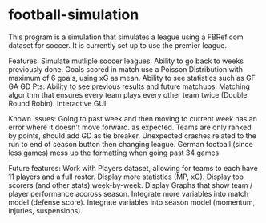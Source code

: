 # football-simulation

This program is a simulation that simulates a league using a FBRef.com dataset for soccer. 
It is currently set up to use the premier league. 

Features:
Simulate mutliple soccer leagues.
Ability to go back to weeks previously done.
Goals scored in match use a Poisson Distribution with maximum of 6 goals, using xG as mean.
Ability to see statistics such as GF GA GD Pts.
Ability to see previous results and future matchups.
Matching algorithm that ensures every team plays every other team twice (Double Round Robin).
Interactive GUI.

Known issues:
Going to past week and then moving to current week has an error where it doesn't move forward.
as expected. 
Teams are only ranked by points, should add GD as tie breaker.
Unexpected crashes related to the run to end of season button then changing league.
German football (since less games) mess up the formatting when going past 34 games

Future features:
Work with Players dataset, allowing for teams to each have 11 players and a full roster.
Display more statistics (MP, xG).
Display top scorers (and other stats) week-by-week.
Display Graphs that show team / player performance accross season.
Integrate more variables into match model (defense score).
Integrate variables into season model (momentum, injuries, suspensions).
